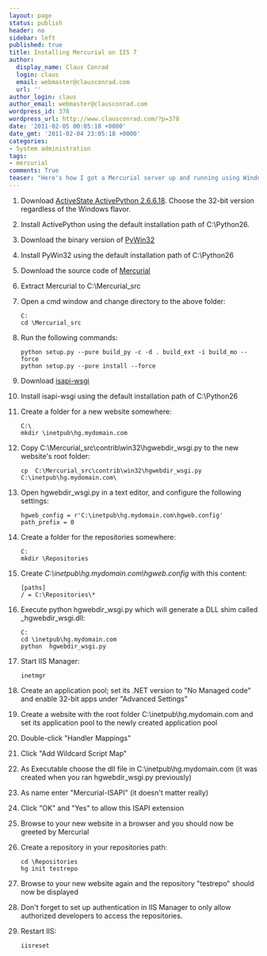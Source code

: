 ```yaml
---
layout: page
status: publish
header: no
sidebar: left
published: true
title: Installing Mercurial on IIS 7
author:
  display_name: Claus Conrad
  login: claus
  email: webmaster@clausconrad.com
  url: ''
author_login: claus
author_email: webmaster@clausconrad.com
wordpress_id: 378
wordpress_url: http://www.clausconrad.com/?p=378
date: '2011-02-05 00:05:18 +0000'
date_gmt: '2011-02-04 23:05:18 +0000'
categories:
- System administration
tags:
- mercurial
comments: True
teaser: "Here's how I got a Mercurial server up and running using Windows 2008 and IIS 7:"
---
```

1.  Download [ActiveState ActivePython 2.6.6.18](http://downloads.activestate.com/ActivePython/releases/2.6.6.18/ActivePython-2.6.6.18-win32-x86.msi). Choose the 32-bit version regardless of the Windows flavor.
2.  Install ActivePython using the default installation path of C:\Python26.
3.  Download the binary version of [PyWin32](http://downloads.sourceforge.net/project/pywin32/pywin32/Build%20214/pywin32-214.win32-py2.6.exe?r=http%3A%2F%2Fsourceforge.net%2Fprojects%2Fpywin32%2Ffiles%2Fpywin32%2FBuild%2520214%2F&ts=1296839298&use_mirror=heanet)
4.  Install PyWin32 using the default installation path of C:\Python26
5.  Download the source code of [Mercurial](http://mercurial.selenic.com/release/mercurial-1.7.5.tar.gz)
6.  Extract Mercurial to C:\Mercurial_src
7.  Open a cmd window and change directory to the above folder:  

    ```
    C:
    cd \Mercurial_src
    ```

8.  Run the following commands:  

    ```
    python setup.py --pure build_py -c -d . build_ext -i build_mo --force
    python setup.py --pure install --force
    ```

9.  Download [isapi-wsgi](http://isapi-wsgi.googlecode.com/files/isapi_wsgi-0.4.2.win32.exe)
10.  Install isapi-wsgi using the default installation path of C:\Python26
11.  Create a folder for a new website somewhere:  

     ```
     C:\
     mkdir \inetpub\hg.mydomain.com
     ```

12.  Copy C:\Mercurial_src\contrib\win32\hgwebdir_wsgi.py to the new website's root folder:
  
     ```
     cp  C:\Mercurial_src\contrib\win32\hgwebdir_wsgi.py C:\inetpub\hg.mydomain.com\
     ```

13.  Open hgwebdir_wsgi.py in a text editor, and configure the following settings:
  
     ```
     hgweb_config = r'C:\inetpub\hg.mydomain.com\hgweb.config'
     path_prefix = 0
     ```

14.  Create a folder for the repositories somewhere:  

     ```
     C:
     mkdir \Repositories
     ```

15.  Create _C:\inetpub\hg.mydomain.com\hgweb.config_ with this content:  

     ```
     [paths]  
     / = C:\Repositories\*
     ```

16.  Execute python hgwebdir_wsgi.py which will generate a DLL shim called _hgwebdir_wsgi.dll:  

     ```
     C:
     cd \inetpub\hg.mydomain.com
     python  hgwebdir_wsgi.py
     ```

17.  Start IIS Manager:  

     ```
     inetmgr
     ```

18.  Create an application pool; set its .NET version to "No Managed code" and enable 32-bit apps under "Advanced Settings"
19.  Create a website with the root folder C:\inetpub\hg.mydomain.com and set its application pool to the newly created application pool
20.  Double-click "Handler Mappings"
21.  Click "Add Wildcard Script Map"
22.  As Executable choose the dll file in C:\inetpub\hg.mydomain.com (it was created when you ran hgwebdir_wsgi.py previously)
23.  As name enter "Mercurial-ISAPI" (it doesn't matter really)
24.  Click "OK" and "Yes" to allow this ISAPI extension
25.  Browse to your new website in a browser and you should now be greeted by Mercurial
26.  Create a repository in your repositories path:  

     ```C:
     cd \Repositories
     hg init testrepo
     ```

27.  Browse to your new website again and the repository "testrepo" should now be displayed
28.  Don't forget to set up authentication in IIS Manager to only allow authorized developers to access the repositories.
29.  Restart IIS:  

     ```
     iisreset
     ```
